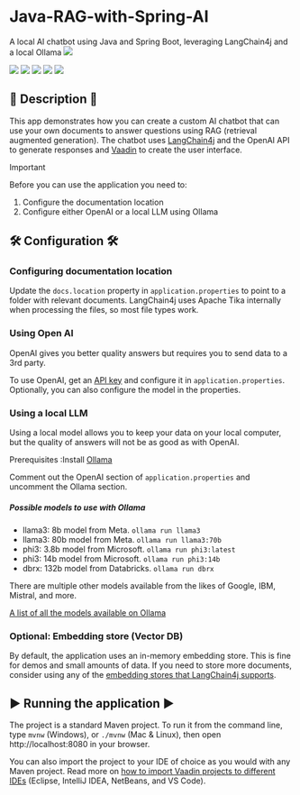 

# Java-RAG-with-Spring-AI
A local AI chatbot using Java and Spring Boot, leveraging LangChain4j and a local Ollama
![](javaRAG/Project_Samples/img.png)


![](https://img.shields.io/badge/Status-Work%20in%20Progress-yellow)
![](https://img.shields.io/badge/Java-17+-red)
![](https://img.shields.io/badge/Spring%20Boot-3.2.5+-green)
![](https://img.shields.io/badge/Vaadin-22.4.0+-blue)
![](https://img.shields.io/badge/LangChain4j-0.1.0-blue)


## 📝 Description 📝

This app demonstrates how you can create a custom AI chatbot that can use your own documents to answer questions using RAG (retrieval augmented generation).
The chatbot uses [LangChain4j](https://github.com/langchain4j/langchain4j) and the OpenAI API to generate responses and [Vaadin](http://vaadin.com/) to create the user interface.

> [!IMPORTANT]
> Before you can use the application you need to:
> 1. Configure the documentation location
> 2. Configure either OpenAI or a local LLM using Ollama

## 🛠️ Configuration 🛠️

### Configuring documentation location

Update the `docs.location` property in `application.properties` to point to a folder with relevant documents.
LangChain4j uses Apache Tika internally when processing the files, so most file types work.

### Using Open AI 

OpenAI gives you better quality answers but requires you to send data to a 3rd party.

To use OpenAI, get an [API key](https://platform.openai.com/api-keys) and configure it in `application.properties`.
Optionally, you can also configure the model in the properties.

### Using a local LLM

Using a local model allows you to keep your data on your local computer, but the quality of answers will not be as good as with OpenAI.

Prerequisites :Install [Ollama](https://ollama.com/)

Comment out the OpenAI section of `application.properties` and uncomment the Ollama section.

##### Possible models to use with Ollama
- llama3: 8b model from Meta. ```ollama run llama3```
- llama3: 80b model from Meta. ```ollama run llama3:70b```
- phi3: 3.8b model from Microsoft. ```ollama run phi3:latest```
- phi3: 14b model from Microsoft. ```ollama run phi3:14b```
- dbrx: 132b model from Databricks. ```ollama run dbrx```

There are multiple other models available from the likes of Google, IBM, Mistral, and more.

 [A list of all the models available on Ollama](https://ollama.com/library)

### Optional: Embedding store (Vector DB)

By default, the application uses an in-memory embedding store. This is fine for demos and small amounts of data.
If you need to store more documents, consider using any of the [embedding stores that LangChain4j supports](https://docs.langchain4j.dev/integrations/embedding-stores/).

## ▶️ Running the application ▶️

The project is a standard Maven project. To run it from the command line,
type `mvnw` (Windows), or `./mvnw` (Mac & Linux), then open
http://localhost:8080 in your browser.

You can also import the project to your IDE of choice as you would with any
Maven project. Read more on [how to import Vaadin projects to different IDEs](https://vaadin.com/docs/latest/guide/step-by-step/importing) (Eclipse, IntelliJ IDEA, NetBeans, and VS Code).
